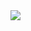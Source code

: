 <img src="https://capsule-render.vercel.app/api?type=waving&color=auto&height=200&section=header&text=Joy Github!&fontSize=90" />
